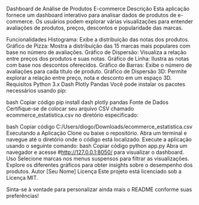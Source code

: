 Dashboard de Análise de Produtos E-commerce
Descrição
Esta aplicação fornece um dashboard interativo para analisar dados de produtos de e-commerce. Os usuários podem explorar várias visualizações para entender avaliações de produtos, preços, descontos e popularidade das marcas.

Funcionalidades
Histograma: Exibe a distribuição das notas dos produtos.
Gráfico de Pizza: Mostra a distribuição das 15 marcas mais populares com base no número de avaliações.
Gráfico de Dispersão: Visualiza a relação entre preços dos produtos e suas notas.
Gráfico de Linha: Ilustra as notas com base nos descontos oferecidos.
Gráfico de Barras: Exibe o número de avaliações para cada título de produto.
Gráfico de Dispersão 3D: Permite explorar a relação entre preço, nota e desconto em um espaço 3D.
Requisitos
Python 3.x
Dash
Plotly
Pandas
Você pode instalar os pacotes necessários usando pip:

bash
Copiar código
pip install dash plotly pandas
Fonte de Dados
Certifique-se de colocar seu arquivo CSV chamado ecommerce_estatistica.csv no diretório especificado:

bash
Copiar código
C:/Users/diogo/Downloads/ecommerce_estatistica.csv
Executando a Aplicação
Clone ou baixe o repositório.
Abra um terminal e navegue até o diretório onde o código está localizado.
Execute a aplicação usando o seguinte comando:
bash
Copiar código
python app.py
Abra um navegador e acesse #http://127.0.0.1:8050/ para visualizar o dashboard.
Uso
Selecione marcas nos menus suspensos para filtrar as visualizações.
Explore os diferentes gráficos para obter insights sobre o desempenho dos produtos.
Autor
[Seu Nome]
Licença
Este projeto está licenciado sob a Licença MIT.

Sinta-se à vontade para personalizar ainda mais o README conforme suas preferências!
